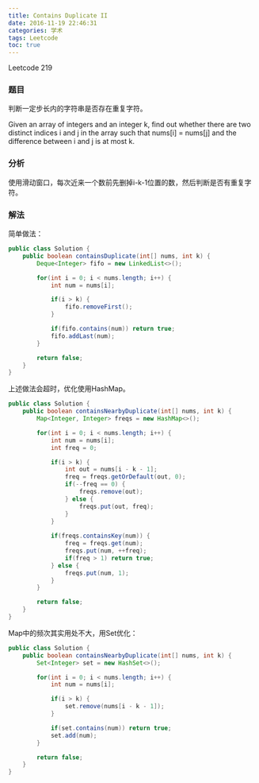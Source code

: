 ```yaml
---
title: Contains Duplicate II
date: 2016-11-19 22:46:31
categories: 学术
tags: Leetcode
toc: true
---
```


Leetcode 219

### 题目

判断一定步长内的字符串是否存在重复字符。

Given an array of integers and an integer k, find out whether there are two distinct indices i and j in the array such that nums[i] = nums[j] and the difference between i and j is at most k.

### 分析

使用滑动窗口，每次近来一个数前先删掉i-k-1位置的数，然后判断是否有重复字符。

### 解法

简单做法：

```java
public class Solution {
    public boolean containsDuplicate(int[] nums, int k) {
        Deque<Integer> fifo = new LinkedList<>();

        for(int i = 0; i < nums.length; i++) {
            int num = nums[i];

            if(i > k) {
                fifo.removeFirst();
            }

            if(fifo.contains(num)) return true;
            fifo.addLast(num);
        }

        return false;
    }
}
```

上述做法会超时，优化使用HashMap。

```java
public class Solution {
    public boolean containsNearbyDuplicate(int[] nums, int k) {
        Map<Integer, Integer> freqs = new HashMap<>();

        for(int i = 0; i < nums.length; i++) {
            int num = nums[i];
            int freq = 0;

            if(i > k) {
                int out = nums[i - k - 1];
                freq = freqs.getOrDefault(out, 0);
                if(--freq == 0) {
                    freqs.remove(out);
                } else {
                    freqs.put(out, freq);
                }
            }
            
            if(freqs.containsKey(num)) {
                freq = freqs.get(num);
                freqs.put(num, ++freq);
                if(freq > 1) return true;
            } else {
                freqs.put(num, 1);
            }
        }

        return false;
    }
}
```

Map中的频次其实用处不大，用Set优化：

```java
public class Solution {
    public boolean containsNearbyDuplicate(int[] nums, int k) {
        Set<Integer> set = new HashSet<>();

        for(int i = 0; i < nums.length; i++) {
            int num = nums[i];

            if(i > k) {
                set.remove(nums[i - k - 1]);
            }

            if(set.contains(num)) return true;
            set.add(num);
        }

        return false;
    }
}
```